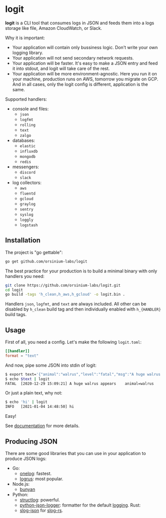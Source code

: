# logit

**logit** is a CLI tool that consumes logs in JSON and feeds them into a logs storage like file, Amazon CloudWatch, or Slack.

Why it is important:

* Your application will contain only bussiness logic. Don't write your own logging library.
* Your application will not send secondary network requests.
* Your application will be faster. It's easy to make a JSON entry and feed it into stdout, and logit will take care of the rest.
* Your application will be more environment-agnostic. Here you run it on your machine, production runs on AWS, tomorrow you migrate on GCP. And in all cases, only the logit config is different, application is the same.

Supported handlers:

* console and files:
  * `json`
  * `logfmt`
  * `rolling`
  * `text`
  * `zalgo`
* databases:
  * `elastic`
  * `influxdb`
  * `mongodb`
  * `redis`
* messengers:
  * `discord`
  * `slack`
* log collectors:
  * `aws`
  * `fluentd`
  * `gcloud`
  * `graylog`
  * `sentry`
  * `syslog`
  * `loggly`
  * `logstash`

## Installation

The project is "go gettable":

```bash
go get github.com/orsinium-labs/logit
```

The best practice for your production is to build a minimal binary with only handlers you need:

```bash
git clone https://github.com/orsinium-labs/logit.git
cd logit
go build -tags 'h_clean,h_aws,h_gcloud' -o logit.bin .
```

Handlers `json`, `logfmt`, and `text` are always included. All other can be disabled by `h_clean` build tag and then individually enabled with `h_{HANDLER}` build tags.

## Usage

First of all, you need a config. Let's make the following `logit.toml`:

```toml
[[handler]]
format = "text"
```

And now, pipe some JSON into stdin of logit:

```bash
$ export text='{"animal":"walrus","level":"fatal","msg":"A huge walrus appears","time":"2020-12-29 15:09:21"}'
$ echo $text | logit
FATAL  [2020-12-29 15:09:21] A huge walrus appears    animal=walrus
```

Or just a plain text, why not:

```bash
$ echo 'hi' | logit
INFO   [2021-01-04 14:48:50] hi
```

Easy!

See [documentation](./docs/config.md) for more details.

## Producing JSON

There are some good libraries that you can use in your application to produce JSON logs:

* Go:
  * [onelog](https://github.com/francoispqt/onelog): fastest.
  * [logrus](github.com/sirupsen/logrus): most popular.
* Node.js:
  * [bunyan](https://github.com/trentm/node-bunyan)
* Python:
  * [structlog](https://github.com/hynek/structlog): powerful.
  * [python-json-logger](https://github.com/madzak/python-json-logger): formatter for the default [logging](https://docs.python.org/3/library/logging.html).
Rust:
  * [slog-json](https://github.com/slog-rs/json) for [slog-rs](https://github.com/slog-rs/slog).
